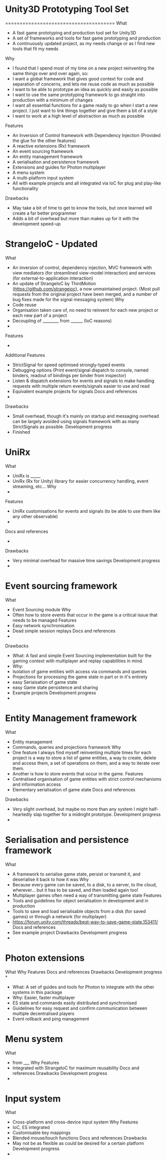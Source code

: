 # Unity3D Prototyping Tool Set
======================================
What
 * A fast game prototyping and production tool set for Unity3D
 * A set of frameworks and tools for fast game prototyping and production
 * A continuously updated project, as my needs change or as I find new tools that fit my needs
 
Why 
 * I found that I spend most of my time on a new project reinventing the same things over and over again, so:
 * I want a global framework that gives good context for code and separation of concerns, and lets me reuse code as much as possible
 * I want to be able to prototype an idea as quickly and easily as possible
 * I want to use the same prototyping framework to go straight into production with a minimum of changes
 * I want all essential functions for a game ready to go when I start a new project. I just want to link things together and give them a bit of a style
 * I want to work at a high level of abstraction as much as possible
 
Features
 * An Inversion of Control framework with Dependency Injection (Provided the glue for the other features)
 * A reactive extensions (Rx) framework
 * An event sourcing framework
 * An entity management framework
 * A serialisation and persistence framework
 * Extensions and guides for Photon multiplayer
 * A menu system
 * A multi-platform input system
 * All with example projects and all integrated via IoC for plug and play-like functionality

Drawbacks
 * May take a bit of time to get to know the tools, but once learned will create a far better programmer
 * Adds a bit of overhead but more than makes up for it with the development speed-up


StrangeIoC - Updated
==========
What
 * An inversion of control, dependency injection, MVC framework with view mediators (for streamlined view-model interaction) and services (for external-to-application interaction)
 * An update of StrangeIoC by ThirdMotion (https://github.com/strangeioc), a now unmaintained project. (Most pull requests from the original project have been merged, and a number of bug fixes made for the signal messaging system)
Why 
 * Code reuse
 * Organisation taken care of, no need to reinvent for each new project or each new part of a project
 * Decoupling of ________ from ______ (IoC reasons)
 * <IoC reasons>
Features
 * <StrangeIoC features>
Additional Features
 * StrictSignal for speed optimised strongly-typed events
 * Debugging options (Print event/signal dispatch to console, named binders, readout of bindings per binder from inspector)
 * Listen & dispatch extensions for events and signals to make handling requests with multiple return events/signals easier to use and read
 * Equivalent example projects for signals
Docs and references
 * <website>
Drawbacks
 * Small overhead, though it's mainly on startup and messaging overhead can be largely avoided using signals framework with as many StrictSignals as possible.
Development progress
 * Finished
 
UniRx
=====
What
 * UniRx is _____
 * UniRx (Rx for Unity) library for easier concurrency handling, event streaming, etc...
Why 
 * <reasons Rx>
Features
 * UniRx customisations for events and signals (to be able to use them like any other observable)
 * <features Rx>
Docs and references
 * <good reference for this type of Rx>
Drawbacks
 * Very minimal overhead for massive time savings
Development progress
 * 

 
Event sourcing framework
==============
What
 * Event Sourcing module
Why 
 * Often how to store events that occur in the game is a critical issue that needs to be managed
Features
 * Easy network synchronisation
 * Dead simple session replays
Docs and references
 * <Link to video> <summary of points in video>
Drawbacks
 * What: A fast and simple Event Sourcing implementation built for the gaming context with multiplayer and replay capabilities in mind.
 * Why: 
 * Isolation of game entities with access via commands and queries
 * Projections for processing the game state in part or in it's entirety
 * easy Seriaisation of game state
 * easy Game state persistence and sharing
 * Example projects
Development progress
 * 

 
Entity Management framework
==============
What
 * Entity management
 * Commands, queries and projections framework
Why 
 * One feature I always find myself reinventing multiple times for each project is a way to store a list of game entities, a way to create, delete and access them, a set of operations on them, and a way to iterate over them.
 * Another is how to store events that occur in the game.
Features
 * Centralised organisation of game entities with strict control mechanisms and information access
 * Elementary serialisation of game state
Docs and references

Drawbacks
 * Very slight overhead, but maybe no more than any system I might half-heartedly slap together for a midnight prototype.
Development progress
 * 

 
Serialisation and persistence framework
==============
What
 * A framework to serialise game state, persist or transmit it, and deserialise it back to how it was
Why 
 * Because every game can be saved, to a disk, to a server, to the cloud, wherever... but it has to be saved, and then loaded again too!
 * Multiplayer games often need a way of transmitting game state
Features
 * Tools and guidelines for object serialisation in development and in production
 * Tools to save and load serialisable objects from a disk (for saved games) or through a network (for multiplayer)
 * https://forum.unity.com/threads/best-way-to-save-game-state.153411/
Docs and references
 * See example project
Drawbacks
Development progress
 * 

 
Photon extensions
==================
What
Why 
Features
Docs and references
Drawbacks
Development progress
 * 

 * What: A set of guides and tools for Photon to integrate with the other systems in this package
 * Why: Easier, faster multiplayer
 * ES state and commands easily distributed and synchronised
 * Guidelines for easy request and confirm communication between multiple decentralised players
 * Event rollback and ping management 

 
Menu system 
===========
What
 * from ___
Why 
Features
 * Integrated with StrangeIoC for maximum reusability
Docs and references
Drawbacks
Development progress
 * 


Input system
=======================================
What
 * Cross-platform and cross-device input system
Why 
Features
 * IoC, ES integrated 
 * Customisable key mappings
 * Blended mouse/touch functions
Docs and references
Drawbacks
 * May not be as flexible as could be desired for a certain platform
Development progress
 * 


